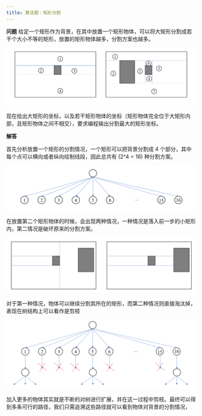 ```yaml
---
title: 算法题：矩形分割
---
```


**问题** 给定一个矩形作为背景，在其中放置一个矩形物体，可以将大矩形分割成若干个大小不等的矩形，放置的矩形物体越多，分割方案也越多。

![](rect_split.png)

现在给出大矩形的坐标，以及若干矩形物体的坐标（矩形物体完全位于大矩形内部，且矩形物体之间不相交），要求编程输出分割最大的矩形坐标。

**解答**

首先分析放置一个矩形的分割情况，一个矩形可以把背景分割成 4 个部分，其中每个点可以横向或者纵向绘制线段，因此总共有 \(2^4 = 16\) 种分割方案。

![](solvation.png)

在放置第二个矩形物体的时候，会出现两种情况，一种情况是落入前一步的小矩形内，第二情况是破坏原来的分割方案。

![](split_case.png)

对于第一种情况，物体可以继续分割其所在的矩形，而第二种情况则直接淘汰掉，表现在树结构上可以看作是剪枝

![](split_tree.png)

加入更多的物体其实就是不断的对树进行扩展，并在这一过程中剪枝。最终可以得到多条可行的路径，我们只需追溯这些路径就可以看到物体对背景的分割情况，